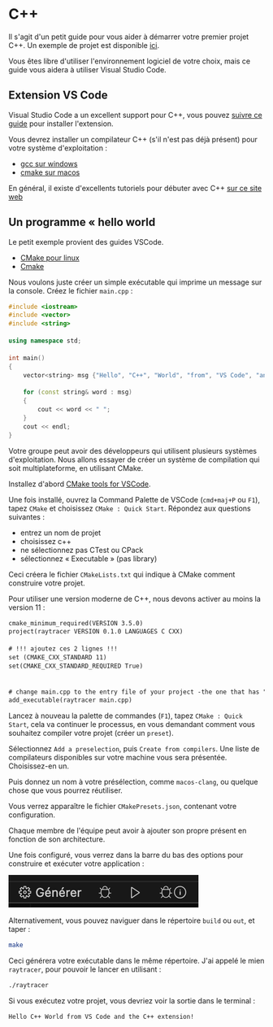 # C++

Il s'agit d'un petit guide pour vous aider à démarrer votre premier projet C++. Un exemple de projet est disponible [ici](https://dev.glassworks.tech:18081/courses/raytracer/raytracer-sample).

Vous êtes libre d'utiliser l'environnement logiciel de votre choix, mais ce guide vous aidera à utiliser Visual Studio Code.

## Extension VS Code

Visual Studio Code a un excellent support pour C++, vous pouvez [suivre ce guide](https://code.visualstudio.com/docs/languages/cpp) pour installer l'extension.

Vous devrez installer un compilateur C++ (s'il n'est pas déjà présent) pour votre système d'exploitation :

- [gcc sur windows](https://code.visualstudio.com/docs/cpp/config-mingw)
- [cmake sur macos](https://code.visualstudio.com/docs/cpp/config-clang-mac)

En général, il existe d'excellents tutoriels pour débuter avec C++ [sur ce site web](https://code.visualstudio.com/docs/cpp/introvideos-cpp)


## Un programme « hello world

Le petit exemple provient des guides VSCode.

- [CMake pour linux](https://code.visualstudio.com/docs/cpp/cmake-linux#_build-hello-world)
- [Cmake](https://code.visualstudio.com/docs/cpp/cmake-quickstart)

Nous voulons juste créer un simple exécutable qui imprime un message sur la console. Créez le fichier `main.cpp` :


```cpp
#include <iostream>
#include <vector>
#include <string>

using namespace std;

int main()
{
    vector<string> msg {"Hello", "C++", "World", "from", "VS Code", "and the C++ extension!"};    

    for (const string& word : msg)
    {
        cout << word << " ";
    }
    cout << endl;
}
```

Votre groupe peut avoir des développeurs qui utilisent plusieurs systèmes d'exploitation. Nous allons essayer de créer un système de compilation qui soit multiplateforme, en utilisant CMake.

Installez d'abord [CMake tools for VSCode](https://marketplace.visualstudio.com/items?itemName=ms-vscode.cmake-tools).

Une fois installé, ouvrez la Command Palette de VSCode (`cmd+maj+P` ou `F1`), tapez `CMake` et choisissez `CMake : Quick Start`. Répondez aux questions suivantes :

- entrez un nom de projet
- choisissez c++
- ne sélectionnez pas CTest ou CPack
- sélectionnez « Executable » (pas library)

Ceci créera le fichier `CMakeLists.txt` qui indique à CMake comment construire votre projet.

Pour utiliser une version moderne de C++, nous devons activer au moins la version 11 :


```txt
cmake_minimum_required(VERSION 3.5.0)
project(raytracer VERSION 0.1.0 LANGUAGES C CXX)

# !!! ajoutez ces 2 lignes !!!
set (CMAKE_CXX_STANDARD 11)
set(CMAKE_CXX_STANDARD_REQUIRED True)


# change main.cpp to the entry file of your project -the one that has "int main() {}"
add_executable(raytracer main.cpp)
```
Lancez à nouveau la palette de commandes (`F1`), tapez `CMake : Quick Start`, cela va continuer le processus, en vous demandant comment vous souhaitez compiler votre projet (créer un `preset`). 

Sélectionnez `Add a preselection`, puis `Create from compilers`. Une liste de compilateurs disponibles sur votre machine vous sera présentée. Choisissez-en un. 

Puis donnez un nom à votre présélection, comme `macos-clang`, ou quelque chose que vous pourrez réutiliser.

Vous verrez apparaître le fichier `CMakePresets.json`, contenant votre configuration.

Chaque membre de l'équipe peut avoir à ajouter son propre présent en fonction de son architecture.

Une fois configuré, vous verrez dans la barre du bas des options pour construire et exécuter votre application : 

![](./img/build.png)

Alternativement, vous pouvez naviguer dans le répertoire `build` ou `out`, et taper :

```bash
make
```

Ceci générera votre exécutable dans le même répertoire. J'ai appelé le mien `raytracer`, pour pouvoir le lancer en utilisant :


```bash
./raytracer
```

Si vous exécutez votre projet, vous devriez voir la sortie dans le terminal :

```
Hello C++ World from VS Code and the C++ extension! 
```



